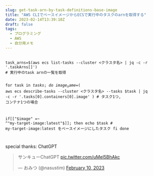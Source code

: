 ```yaml
---
slug: get-task-arn-by-task-definitions-base-image
title: "AWS CLIでベースイメージからECSで実行中のタスクのarnを取得する"
date: 2023-02-14T13:39:10Z
draft: false
tags:
  - プログラミング
  - AWS
  - 自分用メモ
---
```


<code>
task_arns=$(aws ecs list-tasks --cluster <クラスタ名> | jq -c -r '.taskArns[]')
# 実行中のtask arnの一覧を取得

for task in $tasks; do \
  image_name=$( aws ecs describe-tasks --cluster <クラスタ名> --tasks $task | jq -c -r '.tasks[0].containers[0].image' ) # タスク1つ, コンテナ1つの場合

if[["$image" =~ ^"my-target-image:latest"$]]; then
echo $task # my-target-image:latest をベースイメージにしたタスク
fi
done

</code>

special thanks: ChatGPT

<blockquote class="twitter-tweet"><p lang="ja" dir="ltr">サンキューChatGPT <a href="https://t.co/uMel5BhAkc">pic.twitter.com/uMel5BhAkc</a></p>&mdash; おみつ (@nasustim) <a href="https://twitter.com/nasustim/status/1623988756683591680?ref_src=twsrc%5Etfw">February 10, 2023</a></blockquote> <script async src="https://platform.twitter.com/widgets.js" charset="utf-8"></script>
